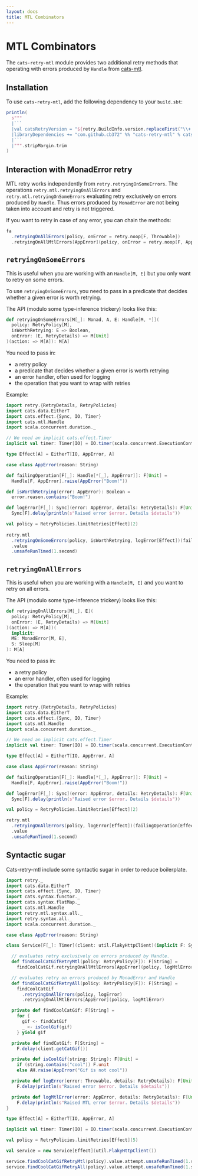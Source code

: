 ```yaml
---
layout: docs
title: MTL Combinators
---
```


# MTL Combinators

The `cats-retry-mtl` module provides two additional retry methods that operating with errors produced 
by `Handle` from [cats-mtl](https://github.com/typelevel/cats-mtl).

## Installation

To use `cats-retry-mtl`, add the following dependency to your `build.sbt`:
```scala mdoc:passthrough
println(
  s"""
  |```
  |val catsRetryVersion = "${retry.BuildInfo.version.replaceFirst("\\+.*", "")}"
  |libraryDependencies += "com.github.cb372" %% "cats-retry-mtl" % catsRetryVersion
  |```
  |""".stripMargin.trim
)
```

## Interaction with MonadError retry

MTL retry works independently from `retry.retryingOnSomeErrors`. The operations `retry.mtl.retryingOnAllErrors` and 
`retry.mtl.retryingOnSomeErrors` evaluating retry exclusively on errors produced by `Handle`.
Thus errors produced by `MonadError` are not being taken into account and retry is not triggered.

If you want to retry in case of any error, you can chain the methods:
```scala
fa
  .retryingOnAllErrors(policy, onError = retry.noop[F, Throwable])
  .retryingOnAllMtlErrors[AppError](policy, onError = retry.noop[F, AppError])
```

## `retryingOnSomeErrors`

This is useful when you are working with an `Handle[M, E]` but you only want
to retry on some errors.

To use `retryingOnSomeErrors`, you need to pass in a predicate that decides whether a given error is worth retrying.

The API (modulo some type-inference trickery) looks like this:

```scala
def retryingOnSomeErrors[M[_]: Monad, A, E: Handle[M, *]](
  policy: RetryPolicy[M],
  isWorthRetrying: E => Boolean,
  onError: (E, RetryDetails) => M[Unit]
)(action: => M[A]): M[A]
```

You need to pass in:

* a retry policy
* a predicate that decides whether a given error is worth retrying
* an error handler, often used for logging
* the operation that you want to wrap with retries

Example:
```scala mdoc
import retry.{RetryDetails, RetryPolicies}
import cats.data.EitherT
import cats.effect.{Sync, IO, Timer}
import cats.mtl.Handle
import scala.concurrent.duration._

// We need an implicit cats.effect.Timer
implicit val timer: Timer[IO] = IO.timer(scala.concurrent.ExecutionContext.global)

type Effect[A] = EitherT[IO, AppError, A]

case class AppError(reason: String)

def failingOperation[F[_]: Handle[*[_], AppError]]: F[Unit] =
  Handle[F, AppError].raise(AppError("Boom!"))

def isWorthRetrying(error: AppError): Boolean = 
  error.reason.contains("Boom!")

def logError[F[_]: Sync](error: AppError, details: RetryDetails): F[Unit] = 
  Sync[F].delay(println(s"Raised error $error. Details $details")) 

val policy = RetryPolicies.limitRetries[Effect](2)
 
retry.mtl
  .retryingOnSomeErrors(policy, isWorthRetrying, logError[Effect])(failingOperation[Effect])
  .value
  .unsafeRunTimed(1.second)
```

## `retryingOnAllErrors`

This is useful when you are working with a `Handle[M, E]` and you want to
retry on all errors.

The API (modulo some type-inference trickery) looks like this:

```scala
def retryingOnAllErrors[M[_], E](
  policy: RetryPolicy[M],
  onError: (E, RetryDetails) => M[Unit]
)(action: => M[A])(
  implicit:
  ME: MonadError[M, E],
  S: Sleep[M]
): M[A]
```

You need to pass in:

* a retry policy
* an error handler, often used for logging
* the operation that you want to wrap with retries

Example:
```scala mdoc:reset
import retry.{RetryDetails, RetryPolicies}
import cats.data.EitherT
import cats.effect.{Sync, IO, Timer}
import cats.mtl.Handle
import scala.concurrent.duration._

// We need an implicit cats.effect.Timer
implicit val timer: Timer[IO] = IO.timer(scala.concurrent.ExecutionContext.global)

type Effect[A] = EitherT[IO, AppError, A]

case class AppError(reason: String)

def failingOperation[F[_]: Handle[*[_], AppError]]: F[Unit] =
  Handle[F, AppError].raise(AppError("Boom!"))

def logError[F[_]: Sync](error: AppError, details: RetryDetails): F[Unit] = 
  Sync[F].delay(println(s"Raised error $error. Details $details")) 

val policy = RetryPolicies.limitRetries[Effect](2)

retry.mtl
  .retryingOnAllErrors(policy, logError[Effect])(failingOperation[Effect])
  .value
  .unsafeRunTimed(1.second)
```

## Syntactic sugar

Cats-retry-mtl include some syntactic sugar in order to reduce boilerplate.

```scala mdoc:reset
import retry._
import cats.data.EitherT
import cats.effect.{Sync, IO, Timer}
import cats.syntax.functor._
import cats.syntax.flatMap._
import cats.mtl.Handle
import retry.mtl.syntax.all._
import retry.syntax.all._
import scala.concurrent.duration._

case class AppError(reason: String)

class Service[F[_]: Timer](client: util.FlakyHttpClient)(implicit F: Sync[F], AH: Handle[F, AppError]) {

  // evaluates retry exclusively on errors produced by Handle.
  def findCoolCatGifRetryMtl(policy: RetryPolicy[F]): F[String] =
    findCoolCatGif.retryingOnAllMtlErrors[AppError](policy, logMtlError)

  // evaluates retry on errors produced by MonadError and Handle
  def findCoolCatGifRetryAll(policy: RetryPolicy[F]): F[String] =
    findCoolCatGif
      .retryingOnAllErrors(policy, logError)
      .retryingOnAllMtlErrors[AppError](policy, logMtlError)

  private def findCoolCatGif: F[String] =
    for {
      gif <- findCatGif
      _ <- isCoolGif(gif)
    } yield gif

  private def findCatGif: F[String] =
    F.delay(client.getCatGif())

  private def isCoolGif(string: String): F[Unit] =
    if (string.contains("cool")) F.unit
    else AH.raise(AppError("Gif is not cool"))

  private def logError(error: Throwable, details: RetryDetails): F[Unit] = 
    F.delay(println(s"Raised error $error. Details $details"))

  private def logMtlError(error: AppError, details: RetryDetails): F[Unit] = 
    F.delay(println(s"Raised MTL error $error. Details $details")) 
}

type Effect[A] = EitherT[IO, AppError, A]

implicit val timer: Timer[IO] = IO.timer(scala.concurrent.ExecutionContext.global)

val policy = RetryPolicies.limitRetries[Effect](5)

val service = new Service[Effect](util.FlakyHttpClient())

service.findCoolCatGifRetryMtl(policy).value.attempt.unsafeRunTimed(1.second)
service.findCoolCatGifRetryAll(policy).value.attempt.unsafeRunTimed(1.second)
```
